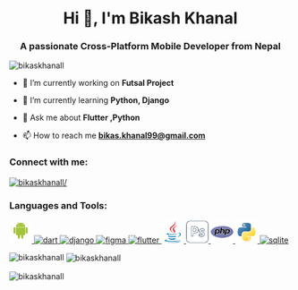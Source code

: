 <h1 align="center">Hi 👋, I'm Bikash Khanal</h1>
<h3 align="center">A passionate Cross-Platform Mobile Developer from Nepal</h3>

<p align="left"> <img src="https://i.pinimg.com/originals/5c/51/97/5c5197e98dd706a76fd45bf25f303cc8.gif" alt="bikaskhanall" /> </p>

- 🔭 I’m currently working on **Futsal Project**

- 🌱 I’m currently learning **Python, Django**

- 💬 Ask me about **Flutter ,Python**

- 📫 How to reach me **bikas.khanal99@gmail.com**

<h3 align="left">Connect with me:</h3>
<p align="left">
<a href="https://linkedin.com/in/bikaskhanall/" target="blank"><img align="center" src="https://raw.githubusercontent.com/rahuldkjain/github-profile-readme-generator/master/src/images/icons/Social/linked-in-alt.svg" alt="bikaskhanall/" height="30" width="40" /></a>
</p>

<h3 align="left">Languages and Tools:</h3>
<p align="left"> <a href="https://developer.android.com" target="_blank" rel="noreferrer"> <img src="https://raw.githubusercontent.com/devicons/devicon/master/icons/android/android-original-wordmark.svg" alt="android" width="40" height="40"/> </a> <a href="https://dart.dev" target="_blank" rel="noreferrer"> <img src="https://www.vectorlogo.zone/logos/dartlang/dartlang-icon.svg" alt="dart" width="40" height="40"/> </a> <a href="https://www.djangoproject.com/" target="_blank" rel="noreferrer"> <img src="https://cdn.worldvectorlogo.com/logos/django.svg" alt="django" width="40" height="40"/> </a> <a href="https://www.figma.com/" target="_blank" rel="noreferrer"> <img src="https://www.vectorlogo.zone/logos/figma/figma-icon.svg" alt="figma" width="40" height="40"/> </a> <a href="https://flutter.dev" target="_blank" rel="noreferrer"> <img src="https://www.vectorlogo.zone/logos/flutterio/flutterio-icon.svg" alt="flutter" width="40" height="40"/> </a> <a href="https://www.java.com" target="_blank" rel="noreferrer"> <img src="https://raw.githubusercontent.com/devicons/devicon/master/icons/java/java-original.svg" alt="java" width="40" height="40"/> </a> <a href="https://www.photoshop.com/en" target="_blank" rel="noreferrer"> <img src="https://raw.githubusercontent.com/devicons/devicon/master/icons/photoshop/photoshop-line.svg" alt="photoshop" width="40" height="40"/> </a> <a href="https://www.php.net" target="_blank" rel="noreferrer"> <img src="https://raw.githubusercontent.com/devicons/devicon/master/icons/php/php-original.svg" alt="php" width="40" height="40"/> </a> <a href="https://www.python.org" target="_blank" rel="noreferrer"> <img src="https://raw.githubusercontent.com/devicons/devicon/master/icons/python/python-original.svg" alt="python" width="40" height="40"/> </a> <a href="https://www.sqlite.org/" target="_blank" rel="noreferrer"> <img src="https://www.vectorlogo.zone/logos/sqlite/sqlite-icon.svg" alt="sqlite" width="40" height="40"/> </a> </p>

<p><img align="left" src="https://github-readme-stats.vercel.app/api/top-langs?username=bikaskhanall&show_icons=true&locale=en&layout=compact" alt="bikaskhanall" /></p>

<p>&nbsp;<img align="center" src="https://github-readme-stats.vercel.app/api?username=bikaskhanall&show_icons=true&locale=en" alt="bikaskhanall" /></p>

<p><img align="center" src="https://github-readme-streak-stats.herokuapp.com/?user=bikaskhanall&" alt="bikaskhanall" /></p>
